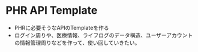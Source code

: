 # PHR API Template
- PHRに必要そうなAPIのTemplateを作る
- ログイン周りや、医療情報、ライフログのデータ構造、ユーザーアカウントの情報管理周りなどを作って、使い回していきたい。